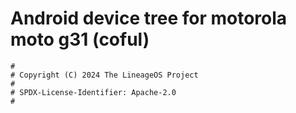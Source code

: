 # Android device tree for motorola moto g31 (coful)

```
#
# Copyright (C) 2024 The LineageOS Project
#
# SPDX-License-Identifier: Apache-2.0
#
```
